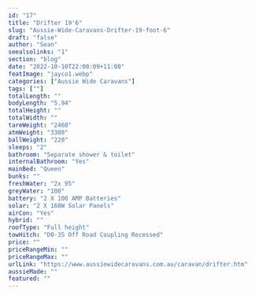 ```yaml
---
id: "17"
title: "Drifter 19'6"
slug: "Aussie-Wide-Caravans-Drifter-19-foot-6"
draft: "false"
author: "Sean"
seealsolinks: "1"
section: "blog"
date: "2022-10-10T22:00:09+11:00"
featImage: "jayco1.webp"
categories: ["Aussie Wide Caravans"]
tags: [""]
totalLength: ""
bodyLength: "5.94"
totalHeight: ""
totalWidth: ""
tareWeight: "2460"
atmWeight: "3300"
ballWeight: "220"
sleeps: "2"
bathroom: "Separate shower & toilet"
internalBathroom: "Yes"
mainBed: "Queen"
bunks: ""
freshWater: "2x 95"
greyWater: "100"
battery: "2 X 100 AMP Batteries"
solar: "2 X 160W Solar Panels"
airCon: "Yes"
hybrid: ""
roofType: "Full height"
towHitch: "D0-35 Off Road Coupling Recessed"
price: ""
priceRangeMin: ""
priceRangeMax: ""
urlLink: "https://www.aussiewidecaravans.com.au/caravan/drifter.htm"
aussieMade: ""
featured: ""
---
```


